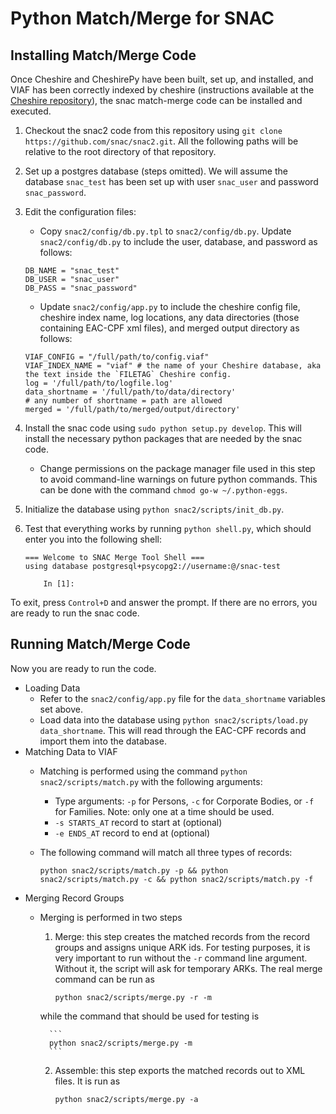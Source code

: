 Python Match/Merge for SNAC
===========================

Installing Match/Merge Code
---------------------------

Once Cheshire and CheshirePy have been built, set up, and installed, and VIAF has been correctly indexed by cheshire (instructions available at the [Cheshire repository](https://github.com/snac/cheshire)), the snac match-merge code can be installed and executed.

1. Checkout the snac2 code from this repository using `git clone https://github.com/snac/snac2.git`.  All the following paths will be relative to the root directory of that repository.
2. Set up a postgres database (steps omitted).  We will assume the database `snac_test` has been set up with user `snac_user` and password `snac_password`.
3. Edit the configuration files:
	* Copy `snac2/config/db.py.tpl` to `snac2/config/db.py`.  Update `snac2/config/db.py` to include the user, database, and password as follows:  
	```
	DB_NAME = "snac_test"
	DB_USER = "snac_user"
	DB_PASS = "snac_password"
	```
	* Update `snac2/config/app.py` to include the cheshire config file, cheshire index name, log locations, any data directories (those containing EAC-CPF xml files), and merged output directory as follows:  
	```
	VIAF_CONFIG = "/full/path/to/config.viaf"
	VIAF_INDEX_NAME = "viaf" # the name of your Cheshire database, aka the text inside the `FILETAG` Cheshire config.
	log = '/full/path/to/logfile.log'
	data_shortname = '/full/path/to/data/directory'
	# any number of shortname = path are allowed
	merged = '/full/path/to/merged/output/directory'
	```
4. Install the snac code using `sudo python setup.py develop`.  This will install the necessary python packages that are needed by the snac code.
	* Change permissions on the package manager file used in this step to avoid command-line warnings on future python commands.  This can be done with the command `chmod go-w ~/.python-eggs`.
5. Initialize the database using `python snac2/scripts/init_db.py`.
6. Test that everything works by running `python shell.py`, which should enter you into the following shell:  

    ```
    === Welcome to SNAC Merge Tool Shell ===
    using database postgresql+psycopg2://username:@/snac-test
    	 
    	In [1]: 
    ```
To exit, press `Control+D` and answer the prompt.  If there are no errors, you are ready to run the snac code.


Running Match/Merge Code
------------------------

Now you are ready to run the code.

* Loading Data
	* Refer to the `snac2/config/app.py` file for the `data_shortname` variables set above.
	* Load data into the database using `python snac2/scripts/load.py data_shortname`.  This will read through the EAC-CPF records and import them into the database.
* Matching Data to VIAF
	* Matching is performed using the command `python snac2/scripts/match.py` with the following arguments:
		* Type arguments: `-p` for Persons, `-c` for Corporate Bodies, or `-f` for Families.  Note: only one at a time should be used.
		* `-s STARTS_AT` record to start at (optional)
		* `-e ENDS_AT` record to end at (optional)
    * The following command will match all three types of records:  

        ```
        python snac2/scripts/match.py -p && python snac2/scripts/match.py -c && python snac2/scripts/match.py -f
        ```
* Merging Record Groups
    * Merging is performed in two steps
        1. Merge: this step creates the matched records from the record groups and assigns unique ARK ids.  For testing purposes, it is very important to run without the `-r` command line argument.  Without it, the script will ask for temporary ARKs.  The real merge command can be run as  

            ```
            python snac2/scripts/merge.py -r -m
            ```
        while the command that should be used for testing is  

            ```
            python snac2/scripts/merge.py -m
            ```
        2. Assemble: this step exports the matched records out to XML files.  It is run as  

            ```
            python snac2/scripts/merge.py -a
            ```
